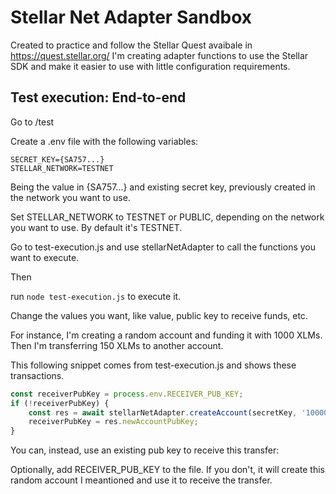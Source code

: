# Stellar Net Adapter Sandbox

Created to practice and follow the Stellar Quest avaibale in https://quest.stellar.org/
I'm creating adapter functions to use the Stellar SDK and make it easier to use with little configuration requirements.

## Test execution: End-to-end

Go to /test

Create a .env file with the following variables:
```
SECRET_KEY={SA757...}
STELLAR_NETWORK=TESTNET
```

Being the value in {SA757...} and existing secret key, previously created in the network you want to use.

Set STELLAR_NETWORK to TESTNET or PUBLIC, depending on the network you want to use. By default it's TESTNET.

Go to test-execution.js and use stellarNetAdapter to call the functions you want to execute.

Then

run `node test-execution.js` to execute it.

Change the values you want, like value, public key to receive funds, etc.

For instance, I'm creating a random account and funding it with 1000 XLMs. 
Then I'm transferring 150 XLMs to another account.

This following snippet comes from test-execution.js and shows these transactions.


```js
const receiverPubKey = process.env.RECEIVER_PUB_KEY;
if (!receiverPubKey) {
    const res = await stellarNetAdapter.createAccount(secretKey, '10000');
    receiverPubKey = res.newAccountPubKey;
}
```

You can, instead, use an existing pub key to receive this transfer:

Optionally, add RECEIVER_PUB_KEY to the file. 
If you don't, it will create this random account I meantioned and use it to receive the transfer.
